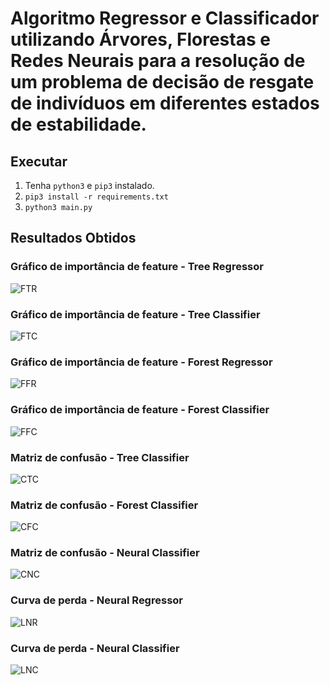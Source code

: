 # Algoritmo Regressor e Classificador utilizando Árvores, Florestas e Redes Neurais para a resolução de um problema de decisão de resgate de indivíduos em diferentes estados de estabilidade.

## Executar
1. Tenha `python3` e `pip3` instalado.
2. `pip3 install -r requirements.txt`
3. `python3 main.py`

## Resultados Obtidos

### Gráfico de importância de feature - Tree Regressor
![FTR](images/importance_treeRegressor.png)

### Gráfico de importância de feature - Tree Classifier
![FTC](images/importance_treeClassifier.png)

### Gráfico de importância de feature - Forest Regressor
![FFR](images/importance_forestRegressor.png)

### Gráfico de importância de feature - Forest Classifier
![FFC](images/importance_forestClassifier.png)

### Matriz de confusão - Tree Classifier
![CTC](images/confusion_matrix_treeClassifier.png)

### Matriz de confusão - Forest Classifier
![CFC](images/confusion_matrix_forestClassifier.png)

### Matriz de confusão - Neural Classifier
![CNC](images/confusion_matrix_neuralClassifier.png)

### Curva de perda - Neural Regressor
![LNR](images/loss_curve_neuralRegressor.png)

### Curva de perda - Neural Classifier
![LNC](images/loss_curve_neuralClassifier.png)
